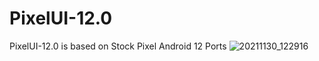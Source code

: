# PixelUI-12.0
PixelUI-12.0 is based on Stock Pixel Android 12 Ports
![20211130_122916](https://user-images.githubusercontent.com/37813398/144046138-8b2e2d0e-edb6-435a-b863-d4f39d23d8e3.jpg)
